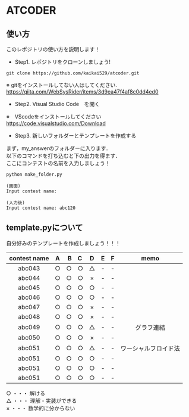# ATCODER
## 使い方
このレポジトリの使い方を説明します！

- Step1. レポジトリをクローンしましょう!

~~~
git clone https://github.com/kaikai529/atcoder.git
~~~

※ gitをインストールしてない人はしてください. <br>
<url>https://qiita.com/WebSysRider/items/3d9ea47f4af8c0dd4ed0

- Step2. Visual Studio Code　を開く

※　VScodeをインストールしてください
<url> https://code.visualstudio.com/Download

- Step3. 新しいフォルダーとテンプレートを作成する

まず，my_answerのフォルダーに入ります． <br>
以下のコマンドを打ち込むと下の出力を得ます．<br>
ここにコンテストの名前を入力しましょう！
~~~
python make_folder.py

(画面)　
Input contest name:

(入力後)
Input contest name: abc120
~~~

 ## template.pyについて
 
 自分好みのテンプレートを作成しましょう！！！

| contest name | A | B | C | D | E | F | memo |
|:------------:|:-:|--:|:--|:-:|:-:|:-:|:----:|
|abc043        |○|○|○|△| - | - | |
|abc044        |○|○|○|×| - | - | |
|abc045        |○|○|○|○| - | - | |
|abc046        |○|○|○|○| - | - | |
|abc047        |○|○|○|×| - | - | |
|abc048        |○|○|○|×| - | - | |
|abc049        |○|○|○|△| - | - | グラフ連結 |
|abc050        |○|○|○|×| - | - | |
|abc051        |○|○|○|△| - | - | ワーシャルフロイド法 |
|abc051        |○|○|○|○| - | - | |
|abc051        |○|○|○|○| - | - | |
|abc051        |○|○|○|○| - | - | |

○ ・・・ 解ける <br>
△ ・・・ 理解・実装ができる <br>
× ・・・ 数学的に分からない


